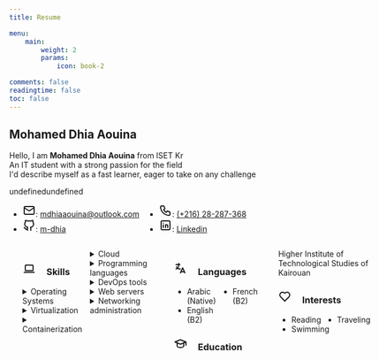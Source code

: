 ```yaml
---
title: Resume

menu:
    main: 
        weight: 2
        params:
            icon: book-2

comments: false
readingtime: false
toc: false
---
```


## Mohamed Dhia Aouina
 Hello, I am **Mohamed Dhia Aouina** from ISET Kr <br>
 An IT student with a strong passion for the field <br>
 I'd describe myself as a fast learner, eager to take on any challenge <br>

   <!-- Social medias -->
  <style>
    /* Styles for desktop/laptop */
    .names ul {
      columns: 2;
      -webkit-columns: 2;
      -moz-columns: 2;
    }

    /* Styles for mobile */
    @media (max-width: 600px) {
      .names ul {
        columns: 1;
        -webkit-columns: 1;
        -moz-columns: 1;
      }
    }
  </style>
  <title>Responsive Layout Example</title>undefined</head>undefined<body>
    <div class="names">
      <ul>
        <li>
          <svg xmlns="http://www.w3.org/2000/svg" class="icon icon-tabler icon-tabler-mail" width="24" height="24" viewBox="0 0 24 24" stroke-width="2" stroke="currentColor" fill="none" stroke-linecap="round" stroke-linejoin="round">
            <path stroke="none" d="M0 0h24v24H0z" fill="none" />
            <path d="M3 7a2 2 0 0 1 2 -2h14a2 2 0 0 1 2 2v10a2 2 0 0 1 -2 2h-14a2 2 0 0 1 -2 -2v-10z" />
            <path d="M3 7l9 6l9 -6" />
          </svg>: <a href="mailto:mdhiaaouina@outlook.com">mdhiaaouina@outlook.com</a>
        </li>
        <li>
          <svg xmlns="http://www.w3.org/2000/svg" class="icon icon-tabler icon-tabler-brand-github" width="24" height="24" viewBox="0 0 24 24" stroke-width="2" stroke="currentColor" fill="none" stroke-linecap="round" stroke-linejoin="round">
            <path stroke="none" d="M0 0h24v24H0z" fill="none" />
            <path d="M9 19c-4.3 1.4 -4.3 -2.5 -6 -3m12 5v-3.5c0 -1 .1 -1.4 -.5 -2c2.8 -.3 5.5 -1.4 5.5 -6a4.6 4.6 0 0 0 -1.3 -3.2a4.2 4.2 0 0 0 -.1 -3.2s-1.1 -.3 -3.5 1.3a12.3 12.3 0 0 0 -6.2 0c-2.4 -1.6 -3.5 -1.3 -3.5 -1.3a4.2 4.2 0 0 0 -.1 3.2a4.6 4.6 0 0 0 -1.3 3.2c0 4.6 2.7 5.7 5.5 6c-.6 .6 -.6 1.2 -.5 2v3.5" />
          </svg>: <a href="https://github.com/m-dhia">m-dhia</a>
        </li>
        <li>
          <svg xmlns="http://www.w3.org/2000/svg" class="icon icon-tabler icon-tabler-phone" width="24" height="24" viewBox="0 0 24 24" stroke-width="2" stroke="currentColor" fill="none" stroke-linecap="round" stroke-linejoin="round">
            <path stroke="none" d="M0 0h24v24H0z" fill="none" />
            <path d="M5 4h4l2 5l-2.5 1.5a11 11 0 0 0 5 5l1.5 -2.5l5 2v4a2 2 0 0 1 -2 2a16 16 0 0 1 -15 -15a2 2 0 0 1 2 -2" />
          </svg>: <a href="tel:+21628287368">(+216) 28-287-368</a>
        </li>
        <li>
          <svg xmlns="http://www.w3.org/2000/svg" class="icon icon-tabler icon-tabler-brand-linkedin" width="24" height="24" viewBox="0 0 24 24" stroke-width="2" stroke="currentColor" fill="none" stroke-linecap="round" stroke-linejoin="round">
            <path stroke="none" d="M0 0h24v24H0z" fill="none" />
            <path d="M4 4m0 2a2 2 0 0 1 2 -2h12a2 2 0 0 1 2 2v12a2 2 0 0 1 -2 2h-12a2 2 0 0 1 -2 -2z" />
            <path d="M8 11l0 5" />
            <path d="M8 8l0 .01" />
            <path d="M12 16l0 -5" />
            <path d="M16 16v-3a2 2 0 0 0 -4 0" />
          </svg>: <a href="#">Linkedin</a>
        </li>
      </ul>
      <style>






  @media (max-width: 600px) {

    /* Apply styles for screens smaller than 600px (e.g., phones) */
    .flex-container {
      flex-direction: column;
      /* Stack columns vertically */
    }
  }
</style>
<div class="flex-container" style="display: flex;">
  <div style="flex: 1; padding-right: 10px;">
    <!-- Left Column: -->
    <ul>
      <li style="list-style-type: none;">
        <h3>
          <svg xmlns="http://www.w3.org/2000/svg" class="icon icon-tabler icon-tabler-device-laptop" width="24" height="24" viewBox="0 0 24 24" stroke-width="2" stroke="currentColor" fill="none" stroke-linecap="round" stroke-linejoin="round">
            <path stroke="none" d="M0 0h24v24H0z" fill="none" />
            <path d="M3 19l18 0" />
            <path d="M5 6m0 1a1 1 0 0 1 1 -1h12a1 1 0 0 1 1 1v8a1 1 0 0 1 -1 1h-12a1 1 0 0 1 -1 -1z" />
          </svg> &nbsp; &nbsp; Skills
        </h3>
        <details>
          <summary>Operating Systems</summary>
          <ul>
            <p>Installation, administration, resource sharing, backup policies</p>
            <li>
              <strong>Linux</strong>: <ul>
                <li>Distros based on: <em>Ubuntu</em>, <em>Debian</em>, <em>Arch</em>
                </li>
                <li>Running Gnu/Linux as a main OS for 3 years</li>
              </ul>
            </li>
            <li>
              <strong>Windows</strong>: <ul>
                <li>Windows <em>7</em>, <em>10</em>, <em>11</em>
                </li>
                <li>Windows Server <em>2016</em>
                </li>
              </ul>
            </li>
          </ul>
        </details>
        <details>
          <summary>Virtualization</summary>
          <ul>
            <li>
              <strong>Platforms</strong>: VMware Workstation, Qemu, Oracle VirtualBox
            </li>
            <li>
              <strong>Managing</strong>: Vagrant
            </li>
          </ul>
        </details>
        <details>
          <summary>Containerization</summary>
          <ul>
            <li>
              <strong>Platforms</strong>: Docker, Podman
            </li>
            <li>
              <strong>Managing</strong>: Kubernetes
            </li>
          </ul>
        </details>
        <details>
          <summary>Cloud</summary>
          <ul>
            <li>AWS</li>
          </ul>
        </details>
        <details>
          <summary>Programming languages</summary>
          <ul>
            <li>Python</li>
            <li>Java</li>
            <li>JavaScript</li>
          </ul>
        </details>
        <details>
          <summary>DevOps tools</summary>
          <ul>
            <li>Ansible</li>
            <li>Terraform</li>
            <li>Git, Github, Gitlab</li>
            <li>Jenkins</li>
            <li>Maven</li>
          </ul>
        </details>
        <details>
          <summary>Web servers</summary>
          <ul>
            <li>Ngnix</li>
            <li>Apache</li>
          </ul>
        </details>
        <details>
          <summary>Networking administration</summary>
          <ul>
            <li>
              <strong>Protocols</strong>: TCP/IP, DNS, DHCP, SNMP, VLANs, VPNs
            </li>
            <li>
              <strong>Devices</strong>: Routers, switches, firewalls, load balancers
            </li>
            <li>
              <strong>Services</strong>: Routing, NAT, QoS, IPv4/IPv6
            </li>
          </ul>
        </details>
      </li>
    </ul>
  </div>
  <div style="flex: 1; padding-left: 10px;">
    <!-- Right Column: -->
    <ul style="list-style-type: none;">
      <li>
        <h3>
          <svg xmlns="http://www.w3.org/2000/svg" class="icon icon-tabler icon-tabler-language" width="24" height="24" viewBox="0 0 24 24" stroke-width="2" stroke="currentColor" fill="none" stroke-linecap="round" stroke-linejoin="round">
            <path stroke="none" d="M0 0h24v24H0z" fill="none" />
            <path d="M4 5h7" />
            <path d="M9 3v2c0 4.418 -2.239 8 -5 8" />
            <path d="M5 9c0 2.144 2.952 3.908 6.7 4" />
            <path d="M12 20l4 -9l4 9" />
            <path d="M19.1 18h-6.2" />
          </svg> &nbsp; &nbsp; Languages
        </h3>
        <ul style="list-style-type: disc;">
          <li>Arabic (Native)</li>
          <li>English (B2)</li>
          <li>French (B2)</li>
        </ul>
      </li>
      <li>
        <h3>
          <svg xmlns="http://www.w3.org/2000/svg" class="icon icon-tabler icon-tabler-school" width="24" height="24" viewBox="0 0 24 24" stroke-width="2" stroke="currentColor" fill="none" stroke-linecap="round" stroke-linejoin="round">
            <path stroke="none" d="M0 0h24v24H0z" fill="none" />
            <path d="M22 9l-10 -4l-10 4l10 4l10 -4v6" />
            <path d="M6 10.6v5.4a6 3 0 0 0 12 0v-5.4" />
          </svg> &nbsp; &nbsp; Education
        </h3>
        <p>Higher Institute of Technological Studies of Kairouan</p>
      </li>
      <li>
        <h3>
          <svg xmlns="http://www.w3.org/2000/svg" class="icon icon-tabler icon-tabler-heart" width="24" height="24" viewBox="0 0 24 24" stroke-width="2" stroke="currentColor" fill="none" stroke-linecap="round" stroke-linejoin="round">
            <path stroke="none" d="M0 0h24v24H0z" fill="none" />
            <path d="M19.5 12.572l-7.5 7.428l-7.5 -7.428a5 5 0 1 1 7.5 -6.566a5 5 0 1 1 7.5 6.572" />
          </svg> &nbsp; &nbsp; Interests
        </h3>
        <ul style="list-style-type: disc;">
          <li>Reading</li>
          <li>Swimming</li>
          <li>Traveling</li>
        </ul>
      </li>
    </ul>
  </div>
